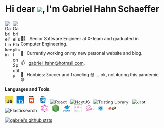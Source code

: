 <h1 align="center">Hi dear <img src="https://raw.githubusercontent.com/kaueMarques/kaueMarques/master/hi.gif" width="30px">, I'm Gabriel Hahn Schaeffer</h1>
<h3 align="center"></h3>

<a href="https://www.linkedin.com/in/gabriel-hahn-schaeffer">
  <img align="left" alt="Gabriel' Linkedin" width="25px" src="https://raw.githubusercontent.com/peterthehan/peterthehan/master/assets/linkedin.svg" />
</a>
<a href="https://open.spotify.com/playlist/3yz5jIO6WBH5RTEStaSs8x?si=4e9fb8b7c5f74a59">
  <img align="left" alt="Gabriel's Playlist on Spotify" width="25px" src="https://raw.githubusercontent.com/peterthehan/peterthehan/master/assets/spotify.svg" />
</a>
<br /><br />

👨‍💻 &nbsp; Senior Software Engineer at X-Team and graduated in Computer Engineering.

🔭 &nbsp; Currently working on my new personal website and blog.

📫 &nbsp; gabriel_hahn@hotmail.com.

🌱 &nbsp; Hobbies: Soccer and Traveling 😎 ... ok, not during this pandemic 😅

**Languages and Tools:**  

<p>
<img height="25" alt="JavaScript" title="JavaScript" src="https://raw.githubusercontent.com/github/explore/80688e429a7d4ef2fca1e82350fe8e3517d3494d/topics/javascript/javascript.png">
&nbsp;
<img height="25" alt="TypeScript" title="TypeScript" src="https://raw.githubusercontent.com/github/explore/80688e429a7d4ef2fca1e82350fe8e3517d3494d/topics/typescript/typescript.png">
&nbsp;
<img height="25" alt="HTML" title="HTML" src="https://raw.githubusercontent.com/github/explore/80688e429a7d4ef2fca1e82350fe8e3517d3494d/topics/html/html.png">
&nbsp;
<img height="25" alt="CSS" title="CSS" src="https://raw.githubusercontent.com/github/explore/80688e429a7d4ef2fca1e82350fe8e3517d3494d/topics/css/css.png">
&nbsp;
<img height="25" alt="React" title="React" src="https://appmasters.io/static/react-47ce6e77f039020ee2e76a10c1e988e9.png">
&nbsp;
<img height="25" alt="NextJS" title="NextJS" src="https://cdn.svgporn.com/logos/nextjs.svg">
&nbsp;
<img height="25" alt="Testing Library" title="Testing Library" src="https://testing-library.com/img/octopus-32x32.png">
&nbsp;
<img height="25" alt="Jest" title="Jest" src="https://cdn.svgporn.com/logos/jest.svg">
&nbsp;
<img height="25" alt="Elasticsearch" title="Elasticsearch" src="https://cdn.svgporn.com/logos/elasticsearch.svg">
&nbsp;
<img height="25" alt="GraphQL" title="GraphQL" src="https://raw.githubusercontent.com/github/explore/5c058a388828bb5fde0bcafd4bc867b5bb3f26f3/topics/graphql/graphql.png">
&nbsp;
<img height="25" alt="NodeJS" title="NodeJS" src="https://raw.githubusercontent.com/github/explore/80688e429a7d4ef2fca1e82350fe8e3517d3494d/topics/nodejs/nodejs.png">
&nbsp;
<img alt="Docker" title="Docker" src="https://raw.githubusercontent.com/github/explore/80688e429a7d4ef2fca1e82350fe8e3517d3494d/topics/docker/docker.png" height="25"/>
&nbsp;
<img height="25" alt="Styled Components" title="Styled Components" src="https://raw.githubusercontent.com/github/explore/80688e429a7d4ef2fca1e82350fe8e3517d3494d/topics/styled-components/styled-components.png">
&nbsp;
<img height="25" alt="SASS" title="SASS" src="https://raw.githubusercontent.com/github/explore/80688e429a7d4ef2fca1e82350fe8e3517d3494d/topics/sass/sass.png">
&nbsp;
<img height="25" alt="Webpack" title="Webpack" src="https://raw.githubusercontent.com/github/explore/80688e429a7d4ef2fca1e82350fe8e3517d3494d/topics/webpack/webpack.png">
&nbsp;
<img height="25" alt="GIT" title="GIT" src="https://raw.githubusercontent.com/github/explore/80688e429a7d4ef2fca1e82350fe8e3517d3494d/topics/git/git.png">
</p>

[![gabriel's github stats](https://github-readme-stats.vercel.app/api?username=gabriel-hahn&count_private=true&theme=dark&show_icons=true&hide=contribs,issues,prs)](https://github.com/gabriel-hahn)
